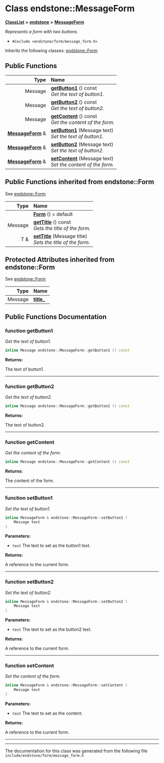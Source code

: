 

# Class endstone::MessageForm



[**ClassList**](annotated.md) **>** [**endstone**](namespaceendstone.md) **>** [**MessageForm**](classendstone_1_1MessageForm.md)



_Represents a form with two buttons._ 

* `#include <endstone/form/message_form.h>`



Inherits the following classes: [endstone::Form](classendstone_1_1Form.md)






















































## Public Functions

| Type | Name |
| ---: | :--- |
|  Message | [**getButton1**](#function-getbutton1) () const<br>_Get the text of button1._  |
|  Message | [**getButton2**](#function-getbutton2) () const<br>_Get the text of button2._  |
|  Message | [**getContent**](#function-getcontent) () const<br>_Get the content of the form._  |
|  [**MessageForm**](classendstone_1_1MessageForm.md) & | [**setButton1**](#function-setbutton1) (Message text) <br>_Set the text of button1._  |
|  [**MessageForm**](classendstone_1_1MessageForm.md) & | [**setButton2**](#function-setbutton2) (Message text) <br>_Set the text of button2._  |
|  [**MessageForm**](classendstone_1_1MessageForm.md) & | [**setContent**](#function-setcontent) (Message text) <br>_Set the content of the form._  |


## Public Functions inherited from endstone::Form

See [endstone::Form](classendstone_1_1Form.md)

| Type | Name |
| ---: | :--- |
|   | [**Form**](classendstone_1_1Form.md#function-form) () = default<br> |
|  Message | [**getTitle**](classendstone_1_1Form.md#function-gettitle) () const<br>_Gets the title of the form._  |
|  T & | [**setTitle**](classendstone_1_1Form.md#function-settitle) (Message title) <br>_Sets the title of the form._  |
















## Protected Attributes inherited from endstone::Form

See [endstone::Form](classendstone_1_1Form.md)

| Type | Name |
| ---: | :--- |
|  Message | [**title\_**](classendstone_1_1Form.md#variable-title_)  <br> |






































## Public Functions Documentation




### function getButton1 

_Get the text of button1._ 
```C++
inline Message endstone::MessageForm::getButton1 () const
```





**Returns:**

The text of button1. 





        

<hr>



### function getButton2 

_Get the text of button2._ 
```C++
inline Message endstone::MessageForm::getButton2 () const
```





**Returns:**

The text of button2. 





        

<hr>



### function getContent 

_Get the content of the form._ 
```C++
inline Message endstone::MessageForm::getContent () const
```





**Returns:**

The content of the form. 





        

<hr>



### function setButton1 

_Set the text of button1._ 
```C++
inline MessageForm & endstone::MessageForm::setButton1 (
    Message text
) 
```





**Parameters:**


* `text` The text to set as the button1 text. 



**Returns:**

A reference to the current form. 





        

<hr>



### function setButton2 

_Set the text of button2._ 
```C++
inline MessageForm & endstone::MessageForm::setButton2 (
    Message text
) 
```





**Parameters:**


* `text` The text to set as the button2 text. 



**Returns:**

A reference to the current form. 





        

<hr>



### function setContent 

_Set the content of the form._ 
```C++
inline MessageForm & endstone::MessageForm::setContent (
    Message text
) 
```





**Parameters:**


* `text` The text to set as the content. 



**Returns:**

A reference to the current form. 





        

<hr>

------------------------------
The documentation for this class was generated from the following file `include/endstone/form/message_form.h`

